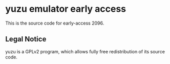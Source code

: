yuzu emulator early access
=============

This is the source code for early-access 2096.

## Legal Notice

yuzu is a GPLv2 program, which allows fully free redistribution of its source code.